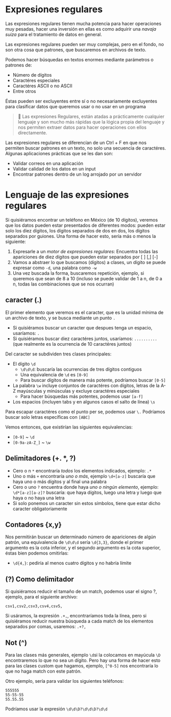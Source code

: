 # Expresiones regulares
Las expresiones regulares tienen mucha potencia para hacer operaciones muy pesadas, hacer una inversión en ellas es como adquirir una *navaja suiza* para el tratamiento de datos en general.

Las expresiones regulares pueden ser muy complejas, pero en el fondo, no son otra cosa que patrones, que buscaremos en archivos de texto.

Podemos hacer búsquedas en textos enormes mediante parámetros o patrones de:
* Número de dígitos
* Caractéres especiales
* Caractéres ASCII o no ASCII
* Entre otros

Éstas pueden ser excluyentes entre sí o no necesariamente excluyentes para clasificar datos que queremos usar o no usar en un programa

> 💎  Las expresiones Regulares, están atadas a prácticamente cualquier lenguaje y son mucho más rápidas que la lógica propia del lenguaje y nos permiten extraer datos para hacer operaciones con ellos directamente.

Las expresiones regulares se diferencían de un Ctrl + F en que nos permiten buscar patrones en un texto, no solo una secuencia de caractéres. Algunas aplicaciones prácticas que se les dan son:
* Validar correos en una aplicación
* Validar calidad de los datos en un input
* Encontrar patrones dentro de un log arrojado por un servidor

# Lenguaje de las expresiones regulares
Si quisiéramos encontrar un teléfono en México (de 10 dígitos), veremos que los datos pueden estar presentados de diferentes modos: pueden estar solo los diez dígitos, los dígitos separados de dos en dos, los dígitos separados por guiones. Una forma de hacer esto, sería más o menos la siguiente:
1. Expresarle a un *motor de expresiones regulares*: Encuentra todas las apariciones de diez dígitos que pueden estar separados por [ ] [,] [-]
2. Vamos a abstraer lo que buscamos (dígitos) a clases, un dígito se puede expresar como `-d`, una palabra como `-w`
3. Una vez buscada la forma, buscaremos repetición, ejemplo, si queremos que sean de 8 a 10 (incluso se puede validar de 1 a n, de 0 a n, todas las combinaciones que se nos ocurran)

## caracter (.)
El primer elemento que veremos es el caracter, que es la unidad mínima de un archivo de texto, y se busca mediante un punto `.`

* Si quisiéramos buscar un caracter que despues tenga un espacio, usaríamos: `. `
* Si quisiéramos buscar diez caractéres juntos, usaríamos: `..........` (que realmente es la ocurrencia de 10 caractéres juntos)

Del caracter se subdividen tres clases principales:
* El dígito `\d`
  * `\d\d\d`: buscaría las ocurrencias de tres dígitos contiguos
  * Una equivalencia de `\d` es `[0-9]`
  * Para buscar dígitos de manera más potente, podríamos buscar `[0-5]`
* La palabra `\w` incluye conjuntos de caractéres con dígitos, letras de la A-Z mayúsculas y minúsculas y excluye caractéres especiales
  * Para hacer búsquedas más potentes, podemos usar `[a-f]`
* Los espacios (incluyen tabs y en algunos casos el salto de línea) `\s`

Para escapar caractéres como el punto per se, podemos usar `\.`
Podríamos buscar solo letras específicas con `[ABC]`

Vemos entonces, que existirían las siguientes equivalencias:
* `[0-9]` ~ `\d`
* `[0-9a-zA-Z_]` ~ `\w`

## Delimitadores (+. *, ?)
* Cero o n `*` encontraría *todos* los elementos indicados, ejemplo: `.*`
* Uno o más `+` encontraría *uno o más*, ejemplo `\d+[a-z]` buscaría que haya uno o más dígitos y al final una palabra
* Cero o uno `?` encuentra donde haya *uno o ningún elemento*, ejemplo: `\d*[a-z][a-z]?` buscaría: que haya dígitos, luego una letra y luego que haya o no haya una letra
* Si solo ponemos un caracter sin estos símbolos, tiene que estar dicho caracter obligatoriamente

## Contadores {x,y}
Nos permitirán buscar un determinado número de apariciones de algún patrón, una equivalencia de `\d\d\d` sería `\d{3,3}`, donde el primer argumento es la cota inferior, y el segundo argumento es la cota superior, éstas bien podemos omitirlas:
* `\d{4,}`: pediría al menos cuatro dígitos y no habría límite

## (?) Como delimitador
Si quisiéramos reducir el tamaño de un match, podemos usar el signo ?, ejemplo, para el siguiente archivo:
```csv
csv1,csv2,csv3,csv4,csv5,
```

Si usáramos, la expresión `.+,`, encontraríamos toda la línea, pero si quisiéramos reducir nuestra búsqueda a cada match de los elementos separados por comas, usaremos: `.+?,`

## Not (^)
Para las clases más generales, ejemplo `\d`si la colocamos en mayúcula `\D` encontraremos lo que no sea un dígito. Pero hay una forma de hacer esto para las clases custom que hagamos, ejemplo, `[^0-5]` nos encontraría lo que no haga match con este patrón.

Otro ejemplo, sería para validar los siguientes teléfonos:
```csv
555555
55-55-55
55.55.55
```

Podríamos usar la expresión `\d\d\D?\d\d\D?\d\d`









